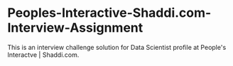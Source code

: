 # Peoples-Interactive-Shaddi.com-Interview-Assignment

This is an interview challenge solution for Data Scientist profile at People's Interactve | Shaddi.com.
